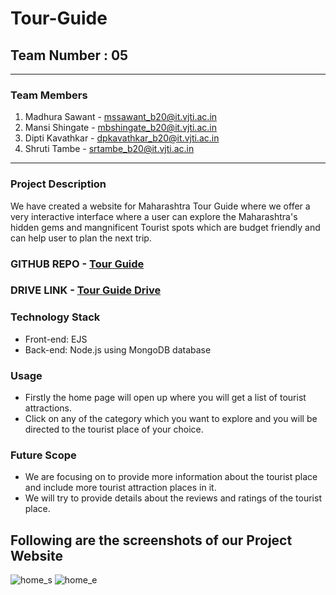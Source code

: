 # Tour-Guide
## **Team Number : 05**
---
### **Team Members**

1. Madhura Sawant - mssawant_b20@it.vjti.ac.in
2. Mansi Shingate - mbshingate_b20@it.vjti.ac.in
3. Dipti Kavathkar - dpkavathkar_b20@it.vjti.ac.in
4. Shruti Tambe - srtambe_b20@it.vjti.ac.in

---
### **Project Description**

We have created a website for Maharashtra Tour Guide where we offer a very interactive interface where a user can explore the Maharashtra's hidden gems and mangnificent Tourist spots which are budget friendly and can help user to plan the next trip.


### **GITHUB REPO** - [Tour Guide]( https://github.com/Madhura-saw/Tour-Guide)
### **DRIVE LINK** - [Tour Guide Drive](https://drive.google.com/drive/u/0/folders/1RVvO1I57hpM3rurwNt9y_gfzVy2bbC47)

### **Technology Stack**

- Front-end: EJS
- Back-end: Node.js using MongoDB database

### **Usage**
- Firstly the home page will open up where you will get a list of tourist attractions.
- Click on any of the category which you want to explore and you will be directed to the tourist place of     your choice.

### **Future Scope**

- We are focusing on to provide more information about the tourist place and include more tourist attraction places in it.
- We will try to provide details about the reviews and ratings of the tourist place.

## **Following are the screenshots of our Project Website**

![home_s](https://user-images.githubusercontent.com/90787486/165693429-5fd47043-a0e4-45d0-8a1f-3f65996ba0c9.png)
![home_e](https://user-images.githubusercontent.com/90787486/165693437-6112d4e0-88c4-4de5-aeeb-59f7e3309ea5.png)

